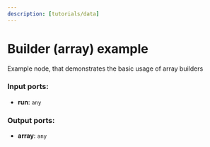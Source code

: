 ```yaml
---
description: [tutorials/data]
---
```


# Builder (array) example

Example node, that demonstrates the basic usage of array builders

### Input ports:

* __run__: `any`

### Output ports:

* __array__: `any`

